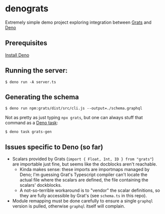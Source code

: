 # denograts

Extremely simple demo project exploring integration between [Grats](https://github.com/captbaritone/grats) and [Deno](https://deno.land/)

## Prerequisites
[Install Deno](https://docs.deno.com/runtime/manual#install-deno)

## Running the server:
```
$ deno run -A server.ts
```

## Generating the schema
```
$ deno run npm:grats/dist/src/cli.js --output=./schema.graphql
```

Not as pretty as just typing `npx grats`, but one can always stuff that command as a [Deno task](https://docs.deno.com/runtime/manual/tools/task_runner):

```
$ deno task grats-gen
```

## Issues specific to Deno (so far)

* Scalars provided by Grats (`import { Float, Int, ID } from "grats"`) are importable just fine, but seems like the docblocks aren't reachable.
  * Kinda makes sense: these imports are importmaps managed by Deno; I'm guessing Grat's Typescript compiler can't locate the actual file where the scalars are defined, the file containing the scalars' dockblocks.
  * A not-so-terrible workaround is to "vendor" the scalar definitions, so they are fully accessible by Grat's (see `schema.ts` in this repo).
* Module remapping must be done carefully to ensure a single `graphql` version is pulled, otherwise `graphql` itself will complain.
